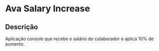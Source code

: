 # Ava Salary Increase

## Descrição
Aplicação console que recebe o salário do colaborador e aplica 10% de aumento.
